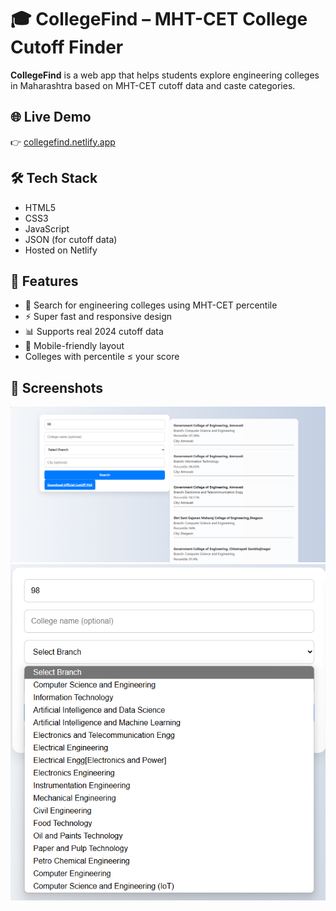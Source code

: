 # 🎓 CollegeFind – MHT-CET College Cutoff Finder

**CollegeFind** is a web app that helps students explore engineering colleges in Maharashtra based on MHT-CET cutoff data and caste categories.

## 🌐 Live Demo
👉 [collegefind.netlify.app](https://collegefind.netlify.app)

## 🛠 Tech Stack
- HTML5
- CSS3
- JavaScript
- JSON (for cutoff data)
- Hosted on Netlify

## 🚀 Features
- 🎯 Search for engineering colleges using MHT-CET percentile
- ⚡ Super fast and responsive design
- 📊 Supports real 2024 cutoff data
- 📱 Mobile-friendly layout
- Colleges with percentile ≤ your score

## 📸 Screenshots
![Homepage Screenshot](Assets/Screenshot1.png)  
![Filter Feature](Assets/Screenshot2.png)



